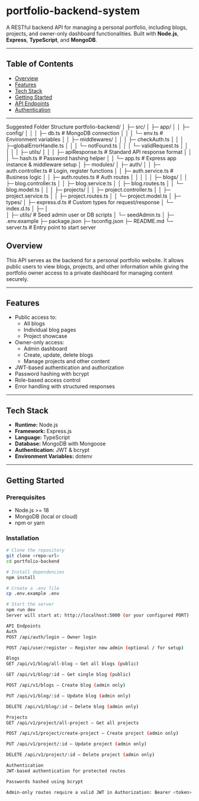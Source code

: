 # portfolio-backend-system

A RESTful backend API for managing a personal portfolio, including blogs, projects, and owner-only dashboard functionalities. Built with **Node.js**, **Express**, **TypeScript**, and **MongoDB**.

---

## Table of Contents

- [Overview](#overview)
- [Features](#features)
- [Tech Stack](#tech-stack)
- [Getting Started](#getting-started)
- [API Endpoints](#api-endpoints)
- [Authentication](#authentication)

---

Suggested Folder Structure
portfolio-backend/
│
├─ src/
│ ├─ app/
│ │ ├─ config/
│ │ │ ├─ db.ts # MongoDB connection
│ │ │ └─ env.ts # Environment variables
│ │ ├─ middlewares/
│ │ │ ├─ checkAuth.ts
│ │ │ ├─globalErrorHandle.ts
│ │ │ └─ notFound.ts
│ │ │ └─ validRequest.ts
│ │ │
│ │ ├─ utils/
│ │ │ ├─ apiResponse.ts # Standard API response format
│ │ │ └─ hash.ts # Password hashing helper
│ │ └─ app.ts # Express app instance & middleware setup
│
├─ modules/
│ ├─ auth/
│ │ ├─ auth.controller.ts # Login, register functions
│ │ ├─ auth.service.ts # Business logic
│ │ ├─ auth.routes.ts # Auth routes
│ │
│ │
│ ├─ blogs/
│ │ ├─ blog.controller.ts
│ │ ├─ blog.service.ts
│ │ ├─ blog.routes.ts
│ │ └─ blog.model.ts
│ │
│ ├─ projects/
│ │ ├─ project.controller.ts
│ │ ├─ project.service.ts
│ │ ├─ project.routes.ts
│ │ └─ project.model.ts
│
├─ types/
│ ├─ express.d.ts # Custom types for request/response
│ └─ index.d.ts
│
├─
│  
│
├─ utils/ # Seed admin user or DB scripts
│ └─ seedAdmin.ts
│
├─ .env.example
├─ package.json
├─ tsconfig.json
├─ README.md
└─ server.ts # Entry point to start server

## Overview

This API serves as the backend for a personal portfolio website. It allows public users to view blogs, projects, and other information while giving the portfolio owner access to a private dashboard for managing content securely.

---

## Features

- Public access to:
  - All blogs
  - Individual blog pages
  - Project showcase
- Owner-only access:
  - Admin dashboard
  - Create, update, delete blogs
  - Manage projects and other content
- JWT-based authentication and authorization
- Password hashing with bcrypt
- Role-based access control
- Error handling with structured responses

---

## Tech Stack

- **Runtime:** Node.js
- **Framework:** Express.js
- **Language:** TypeScript
- **Database:** MongoDB with Mongoose
- **Authentication:** JWT & bcrypt
- **Environment Variables:** dotenv

---

## Getting Started

### Prerequisites

- Node.js >= 18
- MongoDB (local or cloud)
- npm or yarn

### Installation

```bash
# Clone the repository
git clone <repo-url>
cd portfolio-backend

# Install dependencies
npm install

# Create a .env file
cp .env.example .env

# Start the server
npm run dev
Server will start at: http://localhost:5000 (or your configured PORT)

API Endpoints
Auth
POST /api/auth/login – Owner login

POST /api/user/register – Register new admin (optional / for setup)

Blogs
GET /api/v1/blog/all-blog – Get all blogs (public)

GET /api/v1/blog/:id – Get single blog (public)

POST /api/v1/blogs – Create blog (admin only)

PUT /api/v1/blog/:id – Update blog (admin only)

DELETE /api/v1/blog/:id – Delete blog (admin only)

Projects
GET /api/v1/project/all-project – Get all projects

POST /api/v1/project/create-project – Create project (admin only)

PUT /api/v1/project/:id – Update project (admin only)

DELETE /api/v1/project/:id – Delete project (admin only)

Authentication
JWT-based authentication for protected routes

Passwords hashed using bcrypt

Admin-only routes require a valid JWT in Authorization: Bearer <token> header
```
